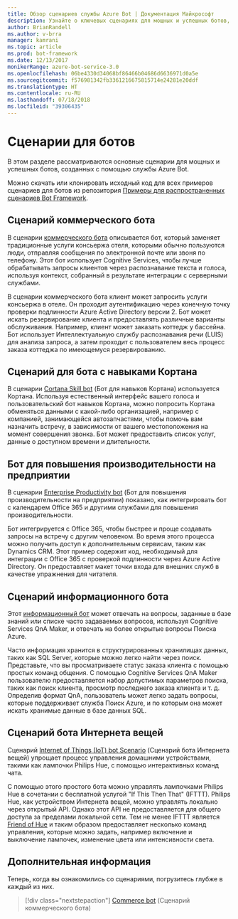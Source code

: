 ```yaml
---
title: Обзор сценариев службы Azure Bot | Документация Майкрософт
description: Узнайте о ключевых сценариях для мощных и успешных ботов, созданных с помощью службы Azure Bot.
author: BrianRandell
ms.author: v-brra
manager: kamrani
ms.topic: article
ms.prod: bot-framework
ms.date: 12/13/2017
monikerRange: azure-bot-service-3.0
ms.openlocfilehash: 06be4330d34068bf86466b04686d6636971d0a5e
ms.sourcegitcommit: f576981342fb3361216675815714e24281e20ddf
ms.translationtype: HT
ms.contentlocale: ru-RU
ms.lasthandoff: 07/18/2018
ms.locfileid: "39306435"
---
```

# <a name="bot-scenarios"></a>Сценарии для ботов
В этом разделе рассматриваются основные сценарии для мощных и успешных ботов, созданных с помощью службы Azure Bot.

Можно скачать или клонировать исходный код для всех примеров сценариев для ботов из репозитория [Примеры для распространенных сценариев Bot Framework](https://aka.ms/bot/scenarios).

## <a name="commerce-bot-scenario"></a>Сценарий коммерческого бота
В сценарии [коммерческого бота](bot-service-scenario-commerce.md) описывается бот, который заменяет традиционные услуги консьержа отеля, которыми обычно пользуются люди, отправляя сообщения по электронной почте или звоня по телефону. Этот бот использует Cognitive Services, чтобы лучше обрабатывать запросы клиентов через распознавание текста и голоса, используя контекст, собранный в результате интеграции с серверными службами.

В сценарии коммерческого бота клиент может запросить услуги консьержа в отеле. Он проходит аутентификацию через конечную точку проверки подлинности Azure Active Directory версии 2. Бот может искать резервирование клиента и предоставлять различные варианты обслуживания. Например, клиент может заказать коттедж у бассейна. Бот использует Интеллектуальную службу распознавания речи (LUIS) для анализа запроса, а затем проходит с пользователем весь процесс заказа коттеджа по имеющемуся резервированию.

## <a name="cortana-skill-bot-scenario"></a>Сценарий для бота с навыками Кортана
В сценарии [Cortana Skill bot](bot-service-scenario-cortana-skill.md) (Бот для навыков Кортана) используется Кортана. Используя естественный интерфейс вашего голоса и пользовательский бот навыков Кортана, можно попросить Кортана обменяться данными с какой-либо организацией, например с компанией, занимающейся автозапчастями, чтобы помочь вам назначить встречу, в зависимости от вашего местоположения на момент совершения звонка. Бот может предоставить список услуг, данные о доступном времени и длительности.

## <a name="enterprise-productivity-bot-scenario"></a>Бот для повышения производительности на предприятии
В сценарии [Enterprise Productivity bot](bot-service-scenario-enterprise-productivity.md) (Бот для повышения производительности на предприятии) показано, как интегрировать бот с календарем Office 365 и другими службами для повышения производительности.

Бот интегрируется с Office 365, чтобы быстрее и проще создавать запросы на встречу с другим человеком. Во время этого процесса можно получить доступ к дополнительным сервисам, таким как Dynamics CRM. Этот пример содержит код, необходимый для интеграции с Office 365 с проверкой подлинности через Azure Active Directory. Он предоставляет макет точки входа для внешних служб в качестве упражнения для читателя.

## <a name="information-bot-scenario"></a>Сценарий информационного бота
Этот [информационный бот](bot-service-scenario-informational.md) может отвечать на вопросы, заданные в базе знаний или списке часто задаваемых вопросов, используя Cognitive Services QnA Maker, и отвечать на более открытые вопросы Поиска Azure.

Часто информация хранится в структурированных хранилищах данных, таких как SQL Server, которые можно легко найти через поиск. Представьте, что вы просматриваете статус заказа клиента с помощью простых команд общения. С помощью Cognitive Services QnA Maker пользователю предоставляется набор допустимых параметров поиска, таких как поиск клиента, просмотр последнего заказа клиента и т. д. Определив формат QnA, пользователь может легко задать вопросы, которые поддерживает служба Поиск Azure, и по которым она может искать хранимые данные в базе данных SQL.

## <a name="iot-bot-scenario"></a>Сценарий бота Интернета вещей
Сценарий [Internet of Things (IoT) bot Scenario](bot-service-scenario-internet-things.md) (Сценарий бота Интернета вещей) упрощает процесс управления домашними устройствами, такими как лампочки Philips Hue, с помощью интерактивных команд чата.

С помощью этого простого бота можно управлять лампочками Philips Hue в сочетании с бесплатной услугой "If This Then That" (IFTTT). Philips Hue, как устройством Интернета вещей, можно управлять локально через открытый API. Однако этот API не предоставляется для общего доступа за пределами локальной сети. Тем не менее IFTTT является [Friend of Hue](http://www2.meethue.com/en-us/friends-of-hue/ifttt/) и таким образом предоставляет несколько команд управления, которые можно задать, например включение и выключение лампочек, изменение цвета или интенсивности света.

## <a name="next-steps"></a>Дополнительная информация
Теперь, когда вы ознакомились со сценариями, погрузитесь глубже в каждый из них.

> [!div class="nextstepaction"]
> [Commerce bot](bot-service-scenario-commerce.md) (Сценарий коммерческого бота)
